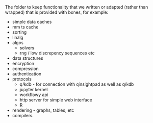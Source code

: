 The folder to keep functionality that we written or adapted (rather than wrapped) that is provided with bones, 
for example:
  - simple data caches
  - mm ts cache
  - sorting
  - linalg
  - algos
    - solvers
    - rng / low discrepency sequences etc
  - data structures
  - encryption
  - compression
  - authentication
  - protocols 
    - q/kdb - for connection with qinsightpad as well as q/kdb
    - jupyter kernel
    - workflowy api
    - http server for simple web interface
    - R
  - rendering - graphs, tables, etc
  - compilers


